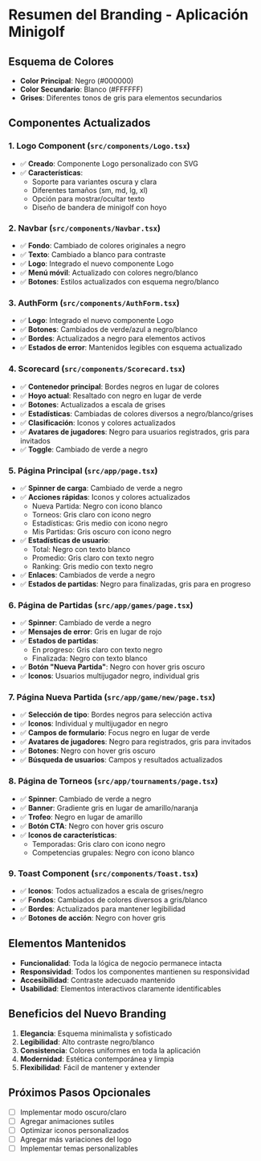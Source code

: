 # Resumen del Branding - Aplicación Minigolf

## Esquema de Colores

- **Color Principal**: Negro (#000000)
- **Color Secundario**: Blanco (#FFFFFF)
- **Grises**: Diferentes tonos de gris para elementos secundarios

## Componentes Actualizados

### 1. Logo Component (`src/components/Logo.tsx`)

- ✅ **Creado**: Componente Logo personalizado con SVG
- ✅ **Características**:
  - Soporte para variantes oscura y clara
  - Diferentes tamaños (sm, md, lg, xl)
  - Opción para mostrar/ocultar texto
  - Diseño de bandera de minigolf con hoyo

### 2. Navbar (`src/components/Navbar.tsx`)

- ✅ **Fondo**: Cambiado de colores originales a negro
- ✅ **Texto**: Cambiado a blanco para contraste
- ✅ **Logo**: Integrado el nuevo componente Logo
- ✅ **Menú móvil**: Actualizado con colores negro/blanco
- ✅ **Botones**: Estilos actualizados con esquema negro/blanco

### 3. AuthForm (`src/components/AuthForm.tsx`)

- ✅ **Logo**: Integrado el nuevo componente Logo
- ✅ **Botones**: Cambiados de verde/azul a negro/blanco
- ✅ **Bordes**: Actualizados a negro para elementos activos
- ✅ **Estados de error**: Mantenidos legibles con esquema actualizado

### 4. Scorecard (`src/components/Scorecard.tsx`)

- ✅ **Contenedor principal**: Bordes negros en lugar de colores
- ✅ **Hoyo actual**: Resaltado con negro en lugar de verde
- ✅ **Botones**: Actualizados a escala de grises
- ✅ **Estadísticas**: Cambiadas de colores diversos a negro/blanco/grises
- ✅ **Clasificación**: Iconos y colores actualizados
- ✅ **Avatares de jugadores**: Negro para usuarios registrados, gris para invitados
- ✅ **Toggle**: Cambiado de verde a negro

### 5. Página Principal (`src/app/page.tsx`)

- ✅ **Spinner de carga**: Cambiado de verde a negro
- ✅ **Acciones rápidas**: Iconos y colores actualizados
  - Nueva Partida: Negro con icono blanco
  - Torneos: Gris claro con icono negro
  - Estadísticas: Gris medio con icono negro
  - Mis Partidas: Gris oscuro con icono negro
- ✅ **Estadísticas de usuario**:
  - Total: Negro con texto blanco
  - Promedio: Gris claro con texto negro
  - Ranking: Gris medio con texto negro
- ✅ **Enlaces**: Cambiados de verde a negro
- ✅ **Estados de partidas**: Negro para finalizadas, gris para en progreso

### 6. Página de Partidas (`src/app/games/page.tsx`)

- ✅ **Spinner**: Cambiado de verde a negro
- ✅ **Mensajes de error**: Gris en lugar de rojo
- ✅ **Estados de partidas**:
  - En progreso: Gris claro con texto negro
  - Finalizada: Negro con texto blanco
- ✅ **Botón "Nueva Partida"**: Negro con hover gris oscuro
- ✅ **Iconos**: Usuarios multijugador negro, individual gris

### 7. Página Nueva Partida (`src/app/game/new/page.tsx`)

- ✅ **Selección de tipo**: Bordes negros para selección activa
- ✅ **Iconos**: Individual y multijugador en negro
- ✅ **Campos de formulario**: Focus negro en lugar de verde
- ✅ **Avatares de jugadores**: Negro para registrados, gris para invitados
- ✅ **Botones**: Negro con hover gris oscuro
- ✅ **Búsqueda de usuarios**: Campos y resultados actualizados

### 8. Página de Torneos (`src/app/tournaments/page.tsx`)

- ✅ **Spinner**: Cambiado de verde a negro
- ✅ **Banner**: Gradiente gris en lugar de amarillo/naranja
- ✅ **Trofeo**: Negro en lugar de amarillo
- ✅ **Botón CTA**: Negro con hover gris oscuro
- ✅ **Iconos de características**:
  - Temporadas: Gris claro con icono negro
  - Competencias grupales: Negro con icono blanco

### 9. Toast Component (`src/components/Toast.tsx`)

- ✅ **Iconos**: Todos actualizados a escala de grises/negro
- ✅ **Fondos**: Cambiados de colores diversos a gris/blanco
- ✅ **Bordes**: Actualizados para mantener legibilidad
- ✅ **Botones de acción**: Negro con hover gris

## Elementos Mantenidos

- **Funcionalidad**: Toda la lógica de negocio permanece intacta
- **Responsividad**: Todos los componentes mantienen su responsividad
- **Accesibilidad**: Contraste adecuado mantenido
- **Usabilidad**: Elementos interactivos claramente identificables

## Beneficios del Nuevo Branding

1. **Elegancia**: Esquema minimalista y sofisticado
2. **Legibilidad**: Alto contraste negro/blanco
3. **Consistencia**: Colores uniformes en toda la aplicación
4. **Modernidad**: Estética contemporánea y limpia
5. **Flexibilidad**: Fácil de mantener y extender

## Próximos Pasos Opcionales

- [ ] Implementar modo oscuro/claro
- [ ] Agregar animaciones sutiles
- [ ] Optimizar iconos personalizados
- [ ] Agregar más variaciones del logo
- [ ] Implementar temas personalizables
